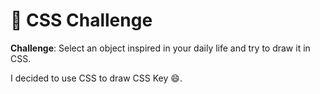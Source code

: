 # :art: CSS Challenge

**Challenge**: Select an object inspired in your daily life and try to draw it in CSS.

I decided to use CSS to draw CSS Key :smile:.